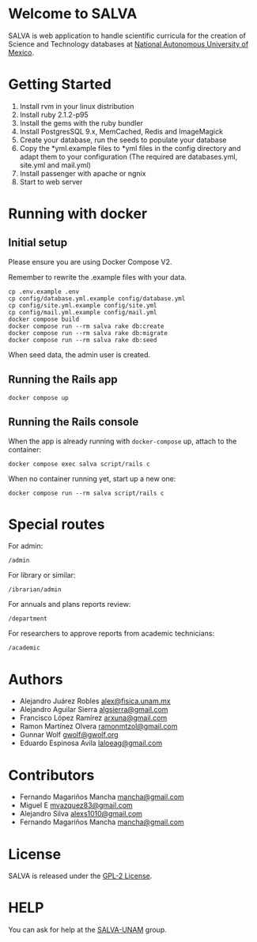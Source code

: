 Welcome to SALVA
================

SALVA is web application to handle scientific curricula for the creation of Science 
and Technology databases at [National Autonomous University of Mexico](http://www.unam.mx/).

Getting Started
===============

1. Install rvm in your linux distribution 
2. Install ruby 2.1.2-p95
3. Install the gems with the ruby bundler
4. Install PostgresSQL 9.x, MemCached, Redis and ImageMagick
5. Create your database, run the seeds to populate your database
6. Copy the *yml.example files to *yml files in the config directory and
   adapt them to your configuration (The required are databases.yml, site.yml and mail.yml)
7. Install passenger with apache or ngnix
8. Start to web server


Running with docker
===============

Initial setup
---------------

Please ensure you are using Docker Compose V2.

Remember to rewrite the .example files with your data.

```
cp .env.example .env
cp config/database.yml.example config/database.yml
cp config/site.yml.example config/site.yml
cp config/mail.yml.example config/mail.yml
docker compose build
docker compose run --rm salva rake db:create
docker compose run --rm salva rake db:migrate
docker compose run --rm salva rake db:seed
```

When seed data, the admin user is created.

Running the Rails app
---------------

```
docker compose up
```

Running the Rails console
---------------
When the app is already running with `docker-compose` up, attach to the container:
```
docker compose exec salva script/rails c
```

When no container running yet, start up a new one:
```
docker compose run --rm salva script/rails c
```

Special routes
===============

For admin:
```
/admin
```
For library or similar:
```
/ibrarian/admin
```
For annuals and plans reports review:
```
/department
```
For researchers to approve reports from academic technicians:
```
/academic
```

Authors
=======

- Alejandro Juárez Robles <alex@fisica.unam.mx>
- Alejandro Aguilar Sierra <algsierra@gmail.com>
- Francisco López Ramírez <arxuna@gmail.com>
- Ramon Martínez Olvera <ramonmtzol@gmail.com>
- Gunnar Wolf <gwolf@gwolf.org>
- Eduardo Espinosa Avila <laloeag@gmail.com>

Contributors
============

- Fernando Magariños Mancha <mancha@gmail.com>
- Miguel E <mvazquez83@gmail.com>
- Alejandro Silva <alexs1010@gmail.com>
- Fernando Magariños Mancha <mancha@gmail.com>

License
=======
SALVA is released under the [GPL-2 License](http://opensource.org/licenses/GPL-2.0).

HELP
====
You can ask for help at the [SALVA-UNAM](https://groups.google.com/forum/#!forum/salva-unam) group.
